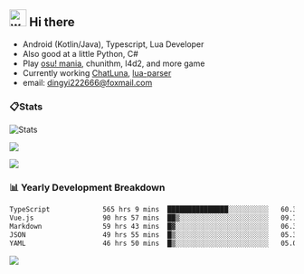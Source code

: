 ## <img alt="wave" src="https://raw.githubusercontent.com/MartinHeinz/MartinHeinz/master/wave.gif" width="30px"> Hi there

- Android (Kotlin/Java), Typescript, Lua Developer
- Also good at a little Python, C#
- Play [osu! mania](https://osu.ppy.sh/users/29808669), chunithm, l4d2, and more game
- Currently working [ChatLuna](https://github.com/ChatLunaLab), [lua-parser](https://github.com/dingyi222666/lua-parser)
- email: [dingyi222666@foxmail.com](mailto:dingyi222666@foxmail.com)

### 📋Stats

![Stats](https://github-readme-stats.vercel.app/api?username=dingyi222666&show_icons=true&icon_color=47A69E&title_color=47A69E&count_private=true)    

![](https://api.githubtrends.io/user/svg/dingyi222666/langs?time_range=one_year&include_private=True&loc_metric=changed&theme=classic)

![](http://github-profile-summary-cards.vercel.app/api/cards/productive-time?username=dingyi222666&theme=nord_dark&utcOffset=8)

### 📊 Yearly Development Breakdown


<!--START_SECTION:waka-->

```txt
TypeScript             565 hrs 9 mins  ███████████████░░░░░░░░░░   60.38 %
Vue.js                 90 hrs 57 mins  ██▒░░░░░░░░░░░░░░░░░░░░░░   09.72 %
Markdown               59 hrs 43 mins  █▓░░░░░░░░░░░░░░░░░░░░░░░   06.38 %
JSON                   49 hrs 55 mins  █▒░░░░░░░░░░░░░░░░░░░░░░░   05.33 %
YAML                   46 hrs 50 mins  █▒░░░░░░░░░░░░░░░░░░░░░░░   05.00 %
```

<!--END_SECTION:waka-->

![](https://komarev.com/ghpvc/?username=dingyi222666)
